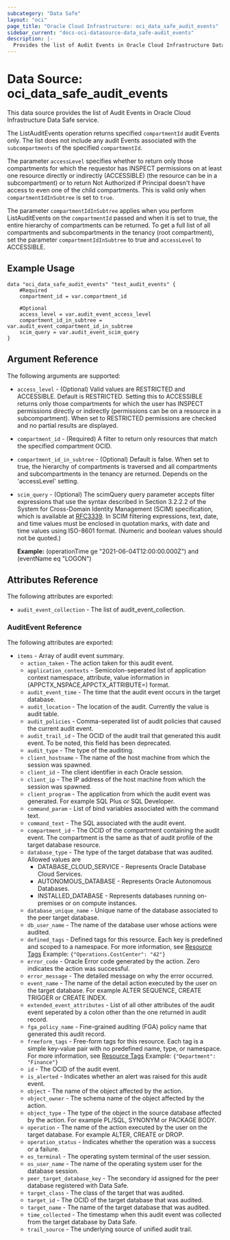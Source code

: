 ```yaml
---
subcategory: "Data Safe"
layout: "oci"
page_title: "Oracle Cloud Infrastructure: oci_data_safe_audit_events"
sidebar_current: "docs-oci-datasource-data_safe-audit_events"
description: |-
  Provides the list of Audit Events in Oracle Cloud Infrastructure Data Safe service
---
```


# Data Source: oci_data_safe_audit_events
This data source provides the list of Audit Events in Oracle Cloud Infrastructure Data Safe service.

The ListAuditEvents operation returns specified `compartmentId` audit Events only.
The list does not include any audit Events associated with the `subcompartments` of the specified `compartmentId`.

The parameter `accessLevel` specifies whether to return only those compartments for which the
requestor has INSPECT permissions on at least one resource directly
or indirectly (ACCESSIBLE) (the resource can be in a subcompartment) or to return Not Authorized if
Principal doesn't have access to even one of the child compartments. This is valid only when
`compartmentIdInSubtree` is set to `true`.

The parameter `compartmentIdInSubtree` applies when you perform ListAuditEvents on the
`compartmentId` passed and when it is set to true, the entire hierarchy of compartments can be returned.
To get a full list of all compartments and subcompartments in the tenancy (root compartment),
set the parameter `compartmentIdInSubtree` to true and `accessLevel` to ACCESSIBLE.


## Example Usage

```hcl
data "oci_data_safe_audit_events" "test_audit_events" {
	#Required
	compartment_id = var.compartment_id

	#Optional
	access_level = var.audit_event_access_level
	compartment_id_in_subtree = var.audit_event_compartment_id_in_subtree
	scim_query = var.audit_event_scim_query
}
```

## Argument Reference

The following arguments are supported:

* `access_level` - (Optional) Valid values are RESTRICTED and ACCESSIBLE. Default is RESTRICTED. Setting this to ACCESSIBLE returns only those compartments for which the user has INSPECT permissions directly or indirectly (permissions can be on a resource in a subcompartment). When set to RESTRICTED permissions are checked and no partial results are displayed. 
* `compartment_id` - (Required) A filter to return only resources that match the specified compartment OCID.
* `compartment_id_in_subtree` - (Optional) Default is false. When set to true, the hierarchy of compartments is traversed and all compartments and subcompartments in the tenancy are returned. Depends on the 'accessLevel' setting. 
* `scim_query` - (Optional) The scimQuery query parameter accepts filter expressions that use the syntax described in Section 3.2.2.2 of the System for Cross-Domain Identity Management (SCIM) specification, which is available at [RFC3339](https://tools.ietf.org/html/draft-ietf-scim-api-12). In SCIM filtering expressions, text, date, and time values must be enclosed in quotation marks, with date and time values using ISO-8601 format. (Numeric and boolean values should not be quoted.)

	**Example:** (operationTime ge "2021-06-04T12:00:00.000Z") and (eventName eq "LOGON") 


## Attributes Reference

The following attributes are exported:

* `audit_event_collection` - The list of audit_event_collection.

### AuditEvent Reference

The following attributes are exported:

* `items` - Array of audit event summary.
	* `action_taken` - The action taken for this audit event.
	* `application_contexts` - Semicolon-seperated list of application context namespace, attribute, value information in (APPCTX_NSPACE,APPCTX_ATTRIBUTE=<value>) format.
	* `audit_event_time` - The time that the audit event occurs in the target database.
	* `audit_location` - The location of the audit. Currently the value is audit table.
	* `audit_policies` - Comma-seperated list of audit policies that caused the current audit event.
	* `audit_trail_id` - The OCID of the audit trail that generated this audit event. To be noted, this field has been deprecated.
	* `audit_type` - The type of the auditing.
	* `client_hostname` - The name of the host machine from which the session was spawned.
	* `client_id` - The client identifier in each Oracle session.
	* `client_ip` - The IP address of the host machine from which the session was spawned.
	* `client_program` - The application from which the audit event was generated. For example SQL Plus or SQL Developer.
	* `command_param` - List of bind variables associated with the command text.
	* `command_text` - The SQL associated with the audit event.
	* `compartment_id` - The OCID of the compartment containing the audit event. The compartment is the same as that of audit profile of the target database resource.
	* `database_type` - The type of the target database that was audited. Allowed values are
		* DATABASE_CLOUD_SERVICE - Represents Oracle Database Cloud Services.
		* AUTONOMOUS_DATABASE - Represents Oracle Autonomous Databases.
		* INSTALLED_DATABASE - Represents databases running on-premises or on compute instances. 
	* `database_unique_name` - Unique name of the database associated to the peer target database.
	* `db_user_name` - The name of the database user whose actions were audited.
	* `defined_tags` - Defined tags for this resource. Each key is predefined and scoped to a namespace. For more information, see [Resource Tags](https://docs.cloud.oracle.com/iaas/Content/General/Concepts/resourcetags.htm)  Example: `{"Operations.CostCenter": "42"}` 
	* `error_code` - Oracle Error code generated by the action. Zero indicates the action was successful.
	* `error_message` - The detailed message on why the error occurred.
	* `event_name` - The name of the detail action executed by the user on the target database. For example ALTER SEQUENCE, CREATE TRIGGER or CREATE INDEX.
	* `extended_event_attributes` - List of all other attributes of the audit event seperated by a colon other than the one returned in audit record.
	* `fga_policy_name` - Fine-grained auditing (FGA) policy name that generated this audit record.
	* `freeform_tags` - Free-form tags for this resource. Each tag is a simple key-value pair with no predefined name, type, or namespace. For more information, see [Resource Tags](https://docs.cloud.oracle.com/iaas/Content/General/Concepts/resourcetags.htm)  Example: `{"Department": "Finance"}` 
	* `id` - The OCID of the audit event.
	* `is_alerted` - Indicates whether an alert was raised for this audit event.
	* `object` - The name of the object affected by the action.
	* `object_owner` - The schema name of the object affected by the action.
	* `object_type` - The type of the object in the source database affected by the action. For example PL/SQL, SYNONYM or PACKAGE BODY.
	* `operation` - The name of the action executed by the user on the target database. For example ALTER, CREATE or DROP.
	* `operation_status` - Indicates whether the operation was a success or a failure.
	* `os_terminal` - The operating system terminal of the user session.
	* `os_user_name` - The name of the operating system user for the database session.
	* `peer_target_database_key` - The secondary id assigned for the peer database registered with Data Safe.
	* `target_class` - The class of the target that was audited.
	* `target_id` - The OCID of the target database that was audited.
	* `target_name` - The name of the target database that was audited.
	* `time_collected` - The timestamp when this audit event was collected from the target database by Data Safe.
	* `trail_source` - The underlying source of unified audit trail.

